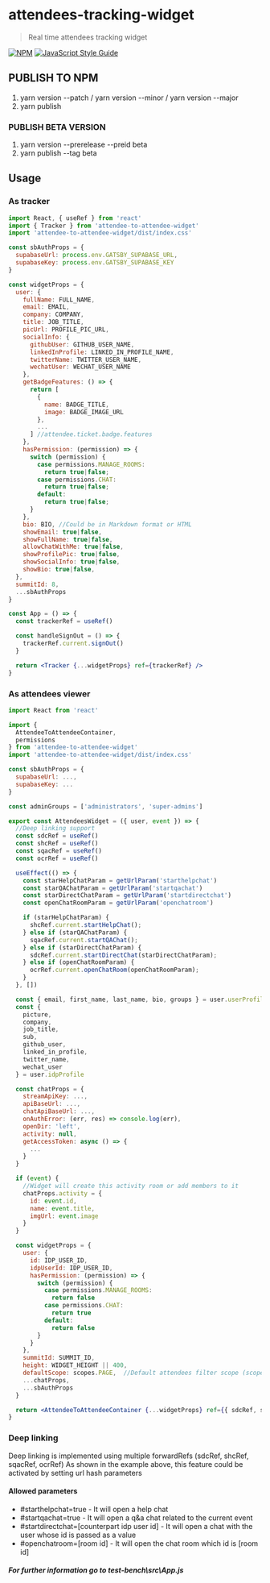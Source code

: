 # attendees-tracking-widget

> Real time attendees tracking widget

[![NPM](https://img.shields.io/npm/v/attendee-to-attendee-widget.svg)](https://www.npmjs.com/package/attendee-to-attendee-widget) [![JavaScript Style Guide](https://img.shields.io/badge/code_style-standard-brightgreen.svg)](https://standardjs.com)

## PUBLISH TO NPM

1. yarn version --patch / yarn version --minor / yarn version --major
2. yarn publish

### PUBLISH BETA VERSION

1. yarn version --prerelease --preid beta
2. yarn publish --tag beta

## Usage

### As tracker

```jsx
import React, { useRef } from 'react'
import { Tracker } from 'attendee-to-attendee-widget'
import 'attendee-to-attendee-widget/dist/index.css'

const sbAuthProps = {
  supabaseUrl: process.env.GATSBY_SUPABASE_URL,
  supabaseKey: process.env.GATSBY_SUPABASE_KEY
}

const widgetProps = {
  user: {
    fullName: FULL_NAME,
    email: EMAIL,
    company: COMPANY,
    title: JOB_TITLE,
    picUrl: PROFILE_PIC_URL,
    socialInfo: {
      githubUser: GITHUB_USER_NAME,
      linkedInProfile: LINKED_IN_PROFILE_NAME,
      twitterName: TWITTER_USER_NAME,
      wechatUser: WECHAT_USER_NAME
    },
    getBadgeFeatures: () => {
      return [
        {
          name: BADGE_TITLE,
          image: BADGE_IMAGE_URL
        },
        ...
      ] //attendee.ticket.badge.features
    },
    hasPermission: (permission) => {
      switch (permission) {
        case permissions.MANAGE_ROOMS:
          return true|false;
        case permissions.CHAT:
          return true|false;
        default:
          return true|false;
      }
    },
    bio: BIO, //Could be in Markdown format or HTML
    showEmail: true|false,
    showFullName: true|false,
    allowChatWithMe: true|false,
    showProfilePic: true|false,
    showSocialInfo: true|false,
    showBio: true|false,
  },
  summitId: 8,
  ...sbAuthProps
}

const App = () => {
  const trackerRef = useRef()

  const handleSignOut = () => {
    trackerRef.current.signOut()
  }

  return <Tracker {...widgetProps} ref={trackerRef} />
}
```

### As attendees viewer

```jsx
import React from 'react'

import {
  AttendeeToAttendeeContainer,
  permissions
} from 'attendee-to-attendee-widget'
import 'attendee-to-attendee-widget/dist/index.css'

const sbAuthProps = {
  supabaseUrl: ...,
  supabaseKey: ...
}

const adminGroups = ['administrators', 'super-admins']

export const AttendeesWidget = ({ user, event }) => {
  //Deep linking support
  const sdcRef = useRef()
  const shcRef = useRef()
  const sqacRef = useRef()
  const ocrRef = useRef()

  useEffect(() => {
    const starHelpChatParam = getUrlParam('starthelpchat')
    const starQAChatParam = getUrlParam('startqachat')
    const starDirectChatParam = getUrlParam('startdirectchat')
    const openChatRoomParam = getUrlParam('openchatroom')

    if (starHelpChatParam) {
      shcRef.current.startHelpChat();
    } else if (starQAChatParam) {
      sqacRef.current.startQAChat();
    } else if (starDirectChatParam) {
      sdcRef.current.startDirectChat(starDirectChatParam);
    } else if (openChatRoomParam) {
      ocrRef.current.openChatRoom(openChatRoomParam);
    }
  }, [])

  const { email, first_name, last_name, bio, groups } = user.userProfile
  const {
    picture,
    company,
    job_title,
    sub,
    github_user,
    linked_in_profile,
    twitter_name,
    wechat_user
  } = user.idpProfile

  const chatProps = {
    streamApiKey: ...,
    apiBaseUrl: ...,
    chatApiBaseUrl: ...,
    onAuthError: (err, res) => console.log(err),
    openDir: 'left',
    activity: null,
    getAccessToken: async () => {
      ...
    }
  }

  if (event) {
    //Widget will create this activity room or add members to it
    chatProps.activity = {
      id: event.id,
      name: event.title,
      imgUrl: event.image
    }
  }

  const widgetProps = {
    user: {
      id: IDP_USER_ID,
      idpUserId: IDP_USER_ID,
      hasPermission: (permission) => {
        switch (permission) {
          case permissions.MANAGE_ROOMS:
            return false
          case permissions.CHAT:
            return true
          default:
            return false
        }
      }
    },
    summitId: SUMMIT_ID,
    height: WIDGET_HEIGHT || 400,
    defaultScope: scopes.PAGE,  //Default attendees filter scope (scopes.PAGE | scopes.SHOW)
    ...chatProps,
    ...sbAuthProps
  }

  return <AttendeeToAttendeeContainer {...widgetProps} ref={{ sdcRef, shcRef, sqacRef, ocrRef }} />
}
```

### Deep linking

Deep linking is implemented using multiple forwardRefs (sdcRef, shcRef, sqacRef, ocrRef)
As shown in the example above, this feature could be activated by setting url hash parameters

#### Allowed parameters

- \#starthelpchat=true - It will open a help chat
- \#startqachat=true - It will open a q&a chat related to the current event
- \#startdirectchat=[counterpart idp user id] - It will open a chat with the user whose id is passed as a value
- \#openchatroom=[room id] - It will open the chat room which id is [room id]

##### For further information go to test-bench\src\App.js
